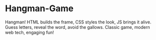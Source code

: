 # Hangman-Game
Hangman! HTML builds the frame, CSS styles the look, JS brings it alive. Guess letters, reveal the word, avoid the gallows. Classic game, modern web tech, engaging fun!
